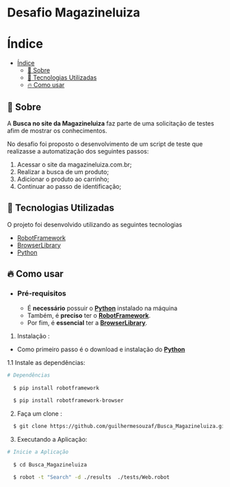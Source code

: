 # Desafio Magazineluiza

# Índice

- [Índice](#índice)
  - [:bookmark: Sobre](#bookmark-sobre)
  - [:rocket: Tecnologias Utilizadas](#rocket-tecnologias-utilizadas)
  - [:fire: Como usar](#fire-como-usar)

<a id="sobre"></a>

## :bookmark: Sobre

A <strong>Busca no site da Magazineluiza</strong> faz parte de uma solicitação de testes afim de mostrar os conhecimentos.

No desafio foi proposto o desenvolvimento de um script de teste que realizasse a automatização dos seguintes passos:

1. Acessar o site da magazineluiza.com.br;
2. Realizar a busca de um produto;
3. Adicionar o produto ao carrinho;
4. Continuar ao passo de identificação;

<a id="documentacao"></a>

## :rocket: Tecnologias Utilizadas

O projeto foi desenvolvido utilizando as seguintes tecnologias

- [RobotFramework](https://robotframework.org/)
- [BrowserLibrary](https://robotframework-browser.org/)
- [Python](https://www.python.org/)


## :fire: Como usar

- ### **Pré-requisitos**

  - É **necessário** possuir o **[Python](https://www.python.org/)** instalado na máquina
  - Também, é **preciso** ter o **[RobotFramework](https://robotframework.org/)**.
  - Por fim, é **essencial** ter a **[BrowserLibrary](https://robotframework-browser.org/)**.

1. Instalação :

 - Como primeiro passo é o download e instalação do **[Python](https://www.python.org/)**

1.1 Instale as dependências:

```sh
# Dependências
 
  $ pip install robotframework

  $ pip install robotframework-browser
```

2. Faça um clone :

```sh
  $ git clone https://github.com/guilhermesouzaf/Busca_Magazineluiza.git
```

3. Executando a Aplicação:

```sh  
# Inicie a Aplicação
  
  $ cd Busca_Magazineluiza
  
  $ robot -t "Search" -d ./results  ./tests/Web.robot
 
```

